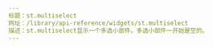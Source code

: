 ```yaml
---
标题：st.multiselect
网址：/library/api-reference/widgets/st.multiselect
描述：st.multiselect显示一个多选小部件。多选小部件一开始是空的。
---
```


<Autofunction function="streamlit.multiselect" />
